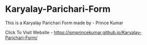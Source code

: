 # Karyalay-Parichari-Form
This is a Karyalay Parichari Form made by - Prince Kumar

Click To Visit Website -  https://ismprincekumar.github.io/Karyalay-Parichari-Form/

